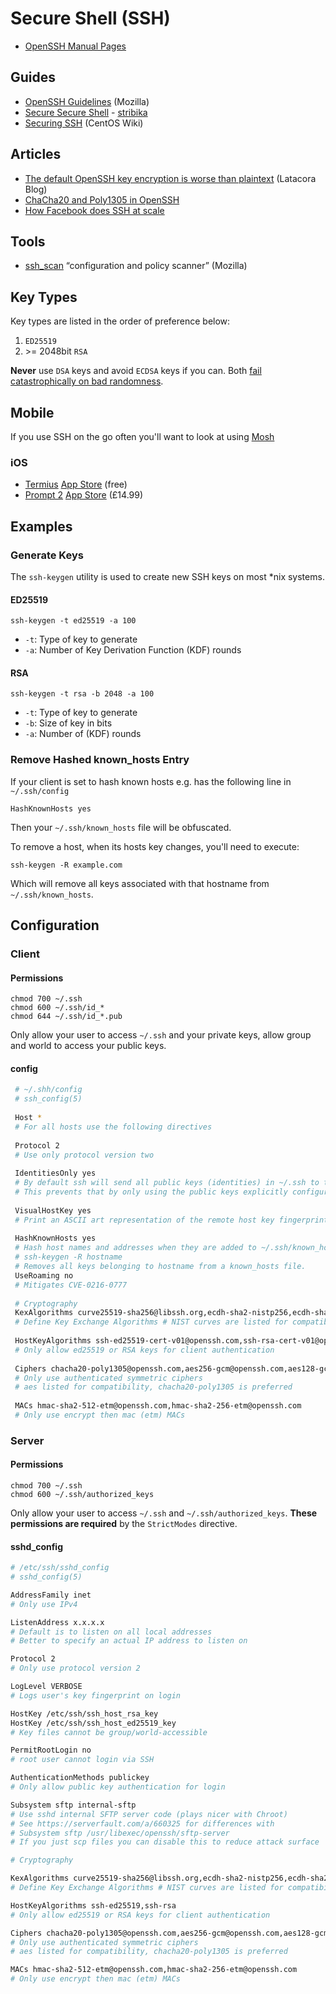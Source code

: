 # Secure Shell \(SSH\)

* [OpenSSH Manual Pages](https://www.openssh.com/manual.html)

## Guides

* [OpenSSH Guidelines](https://infosec.mozilla.org/guidelines/openssh) \(Mozilla\)
* [Secure Secure Shell](https://stribika.github.io/2015/01/04/secure-secure-shell.html) - [stribika](https://twitter.com/stribika)
* [Securing SSH](https://wiki.centos.org/HowTos/Network/SecuringSSH) \(CentOS Wiki\)

## Articles

* [The default OpenSSH key encryption is worse than plaintext](https://latacora.singles/2018/08/03/the-default-openssh.html) \(Latacora Blog\)
* [ChaCha20 and Poly1305 in OpenSSH](http://blog.djm.net.au/2013/11/chacha20-and-poly1305-in-openssh.html)
* [How Facebook does SSH at scale](https://code.fb.com/security/scalable-and-secure-access-with-ssh/)

## Tools

* [ssh\_scan](https://github.com/mozilla/ssh_scan) “configuration and policy scanner” \(Mozilla\)

## Key Types

Key types are listed in the order of preference below:

1. `ED25519`
2. &gt;= 2048bit `RSA`

**Never** use `DSA` keys and avoid `ECDSA` keys if you can. Both [fail catastrophically on bad randomness](https://security.stackexchange.com/questions/5096/rsa-vs-dsa-for-ssh-authentication-keys/46781#46781).

## Mobile

If you use SSH on the go often you'll want to look at using [Mosh](https://mosh.org/)

### iOS

* [Termius](https://www.termius.com/) [App Store](https://itunes.apple.com/us/app/termius-ssh-shell-console-terminal/id549039908?mt=8) \(free\)
* [Prompt 2](https://panic.com/prompt/) [App Store](https://itunes.apple.com/gb/app/prompt-2/id917437289?mt=8) \(£14.99\)

## Examples

### Generate Keys

The `ssh-keygen` utility is used to create new SSH keys on most \*nix systems.

#### ED25519

```text
ssh-keygen -t ed25519 -a 100
```

* `-t`: Type of key to generate
* `-a`: Number of Key Derivation Function \(KDF\) rounds

#### RSA

```text
ssh-keygen -t rsa -b 2048 -a 100
```

* `-t`: Type of key to generate
* `-b`: Size of key in bits
* `-a`: Number of \(KDF\) rounds

### Remove Hashed known\_hosts Entry

If your client is set to hash known hosts e.g. has the following line in `~/.ssh/config`

```text
HashKnownHosts yes
```

Then your `~/.ssh/known_hosts` file will be obfuscated.

To remove a host, when its hosts key changes, you'll need to execute:

```text
ssh-keygen -R example.com
```

Which will remove all keys associated with that hostname from `~/.ssh/known_hosts`.

## Configuration

### Client

#### Permissions

```text
chmod 700 ~/.ssh
chmod 600 ~/.ssh/id_*
chmod 644 ~/.ssh/id_*.pub
```

Only allow your user to access `~/.ssh` and your private keys, allow group and world to access your public keys.

#### config

 ```sh
  # ~/.shh/config 
  # ssh_config(5) 
  
  Host * 
  # For all hosts use the following directives 
  
  Protocol 2 
  # Use only protocol version two 
  
  IdentitiesOnly yes 
  # By default ssh will send all public keys (identities) in ~/.ssh to the server if you don't specify which key to use with -i 
  # This prevents that by only using the public keys explicitly configured in config or specified with -i 
  
  VisualHostKey yes 
  # Print an ASCII art representation of the remote host key fingerprint at login and for unknown host keys 
  
  HashKnownHosts yes 
  # Hash host names and addresses when they are added to ~/.ssh/known_hosts. 
  # ssh-keygen -R hostname 
  # Removes all keys belonging to hostname from a known_hosts file. 
  UseRoaming no 
  # Mitigates CVE-0216-0777 
  
  # Cryptography 
  KexAlgorithms curve25519-sha256@libssh.org,ecdh-sha2-nistp256,ecdh-sha2-nistp384,ecdh-sha2-nistp521 
  # Define Key Exchange Algorithms # NIST curves are listed for compatibility, curve25519 is preferred 
  
  HostKeyAlgorithms ssh-ed25519-cert-v01@openssh.com,ssh-rsa-cert-v01@openssh.com 
  # Only allow ed25519 or RSA keys for client authentication 
  
  Ciphers chacha20-poly1305@openssh.com,aes256-gcm@openssh.com,aes128-gcm@openssh.com 
  # Only use authenticated symmetric ciphers 
  # aes listed for compatibility, chacha20-poly1305 is preferred 
  
  MACs hmac-sha2-512-etm@openssh.com,hmac-sha2-256-etm@openssh.com 
  # Only use encrypt then mac (etm) MACs
 ```

### Server

#### Permissions

```text
chmod 700 ~/.ssh
chmod 600 ~/.ssh/authorized_keys
```

Only allow your user to access `~/.ssh` and `~/.ssh/authorized_keys`. **These permissions are required** by the `StrictModes` directive.

#### sshd\_config

```sh
# /etc/ssh/sshd_config 
# sshd_config(5) 

AddressFamily inet 
# Only use IPv4 

ListenAddress x.x.x.x 
# Default is to listen on all local addresses 
# Better to specify an actual IP address to listen on 

Protocol 2 
# Only use protocol version 2 

LogLevel VERBOSE 
# Logs user's key fingerprint on login 

HostKey /etc/ssh/ssh_host_rsa_key 
HostKey /etc/ssh/ssh_host_ed25519_key 
# Key files cannot be group/world-accessible 

PermitRootLogin no 
# root user cannot login via SSH 

AuthenticationMethods publickey 
# Only allow public key authentication for login 

Subsystem sftp internal-sftp 
# Use sshd internal SFTP server code (plays nicer with Chroot) 
# See https://serverfault.com/a/660325 for differences with 
# Subsystem sftp /usr/libexec/openssh/sftp-server 
# If you just scp files you can disable this to reduce attack surface 

# Cryptography 

KexAlgorithms curve25519-sha256@libssh.org,ecdh-sha2-nistp256,ecdh-sha2-nistp384,ecdh-sha2-nistp521 
# Define Key Exchange Algorithms # NIST curves are listed for compatibility, curve25519 is preferred 

HostKeyAlgorithms ssh-ed25519,ssh-rsa 
# Only allow ed25519 or RSA keys for client authentication 

Ciphers chacha20-poly1305@openssh.com,aes256-gcm@openssh.com,aes128-gcm@openssh.com 
# Only use authenticated symmetric ciphers 
# aes listed for compatibility, chacha20-poly1305 is preferred 

MACs hmac-sha2-512-etm@openssh.com,hmac-sha2-256-etm@openssh.com 
# Only use encrypt then mac (etm) MACs
```
